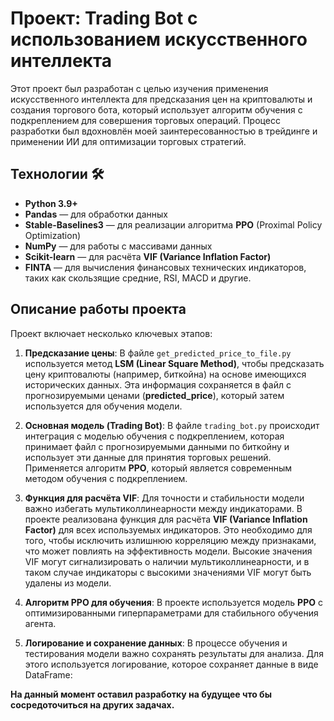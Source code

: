 # Проект: Trading Bot с использованием искусственного интеллекта

Этот проект был разработан с целью изучения применения искусственного интеллекта для предсказания цен на криптовалюты и создания торгового бота, который использует алгоритм обучения с подкреплением для совершения торговых операций. Процесс разработки был вдохновлён моей заинтересованностью в трейдинге и применении ИИ для оптимизации торговых стратегий.

## Технологии 🛠

- **Python 3.9+**
- **Pandas** — для обработки данных
- **Stable-Baselines3** — для реализации алгоритма **PPO** (Proximal Policy Optimization)
- **NumPy** — для работы с массивами данных
- **Scikit-learn** — для расчёта **VIF (Variance Inflation Factor)**
- **FINTA** — для вычисления финансовых технических индикаторов, таких как скользящие средние, RSI, MACD и другие.

## Описание работы проекта

Проект включает несколько ключевых этапов:

1. **Предсказание цены**:
    В файле `get_predicted_price_to_file.py` используется метод **LSM (Linear Square Method)**, чтобы предсказать цену криптовалюты (например, биткойна) на основе имеющихся исторических данных. Эта информация сохраняется в файл с прогнозируемыми ценами (**predicted_price**), который затем используется для обучения модели. 

2. **Основная модель (Trading Bot)**:
    В файле `trading_bot.py` происходит интеграция с моделью обучения с подкреплением, которая принимает файл с прогнозируемыми данными по биткойну и использует эти данные для принятия торговых решений. Применяется алгоритм **PPO**, который является современным методом обучения с подкреплением.

3. **Функция для расчёта VIF**:
    Для точности и стабильности модели важно избегать мультиколлинеарности между индикаторами. В проекте реализована функция для расчёта **VIF (Variance Inflation Factor)** для всех используемых индикаторов. Это необходимо для того, чтобы исключить излишнюю корреляцию между признаками, что может повлиять на эффективность модели. Высокие значения VIF могут сигнализировать о наличии мультиколлинеарности, и в таком случае индикаторы с высокими значениями VIF могут быть удалены из модели.

4. **Алгоритм PPO для обучения**:
    В проекте используется модель **PPO** с оптимизированными гиперпараметрами для стабильного обучения агента. 

5. **Логирование и сохранение данных**:
    В процессе обучения и тестирования модели важно сохранять результаты для анализа. Для этого используется логирование, которое сохраняет данные в виде DataFrame:

 **На данный момент оставил разработку на будущее что бы сосредоточиться на других задачах.**
